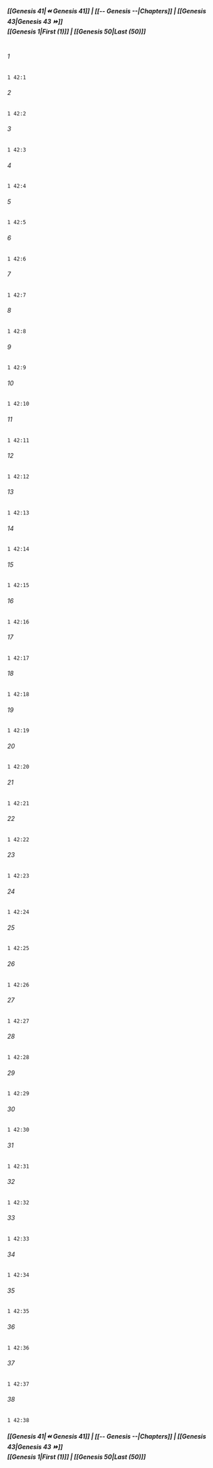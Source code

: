 
##### **[[Genesis 41|⏪ Genesis 41]] | [[-- Genesis --|Chapters]] | [[Genesis 43|Genesis 43 ⏩]]**<br>**[[Genesis 1|First (1)]] | [[Genesis 50|Last (50)]]**<br><br>

###### 1
``` verse
1 42:1
```
###### 2
``` verse
1 42:2
```
###### 3
``` verse
1 42:3
```
###### 4
``` verse
1 42:4
```
###### 5
``` verse
1 42:5
```
###### 6
``` verse
1 42:6
```
###### 7
``` verse
1 42:7
```
###### 8
``` verse
1 42:8
```
###### 9
``` verse
1 42:9
```
###### 10
``` verse
1 42:10
```
###### 11
``` verse
1 42:11
```
###### 12
``` verse
1 42:12
```
###### 13
``` verse
1 42:13
```
###### 14
``` verse
1 42:14
```
###### 15
``` verse
1 42:15
```
###### 16
``` verse
1 42:16
```
###### 17
``` verse
1 42:17
```
###### 18
``` verse
1 42:18
```
###### 19
``` verse
1 42:19
```
###### 20
``` verse
1 42:20
```
###### 21
``` verse
1 42:21
```
###### 22
``` verse
1 42:22
```
###### 23
``` verse
1 42:23
```
###### 24
``` verse
1 42:24
```
###### 25
``` verse
1 42:25
```
###### 26
``` verse
1 42:26
```
###### 27
``` verse
1 42:27
```
###### 28
``` verse
1 42:28
```
###### 29
``` verse
1 42:29
```
###### 30
``` verse
1 42:30
```
###### 31
``` verse
1 42:31
```
###### 32
``` verse
1 42:32
```
###### 33
``` verse
1 42:33
```
###### 34
``` verse
1 42:34
```
###### 35
``` verse
1 42:35
```
###### 36
``` verse
1 42:36
```
###### 37
``` verse
1 42:37
```
###### 38
``` verse
1 42:38
```

##### **[[Genesis 41|⏪ Genesis 41]] | [[-- Genesis --|Chapters]] | [[Genesis 43|Genesis 43 ⏩]]**<br>**[[Genesis 1|First (1)]] | [[Genesis 50|Last (50)]]**
